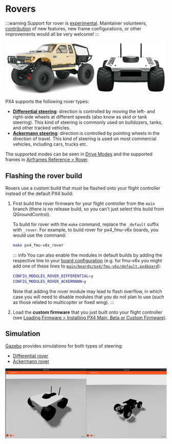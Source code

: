 # Rovers

<LinkedBadge type="warning" text="Experimental" url="../airframes/#experimental-vehicles"/>

:::warning
Support for rover is [experimental](../airframes/index.md#experimental-vehicles).
Maintainer volunteers, [contribution](../contribute/index.md) of new features, new frame configurations, or other improvements would all be very welcome!
:::

![Rovers](../../assets/airframes/rover/rovers.png)

PX4 supports the following rover types:

- [**Differential steering**](../frames_rover/differential_rover.md): direction is controlled by moving the left- and right-side wheels at different speeds (also know as skid or tank steering).
  This kind of steering is commonly used on bulldozers, tanks, and other tracked vehicles.
- [**Ackermann steering**](../frames_rover/ackermann_rover.md): direction is controlled by pointing wheels in the direction of travel.
  This kind of steering is used on most commercial vehicles, including cars, trucks etc.

The supported modes can be seen in [Drive Modes](../flight_modes_rover/index.md) and the supported frames in [Airframes Reference > Rover](../airframes/airframe_reference.md#rover).

## Flashing the rover build

Rovers use a custom build that must be flashed onto your flight controller instead of the default PX4 build:

1. First build the rover firmware for your flight controller from the `main` branch (there is no release build, so you can't just select this build from QGroundControl).

   To build for rover with the `make` command, replace the `_default` suffix with `_rover`.
   For example, to build rover for px4_fmu-v6x boards, you would use the command:

   ```sh
   make px4_fmu-v6x_rover
   ```

   ::: info
   You can also enable the modules in default builds by adding the respective line to your [board configuration](../hardware/porting_guide_config.md) (e.g. for fmu-v6x you might add one of these lines to [`main/boards/px4/fmu-v6x/default.px4board`](https://github.com/PX4/PX4-Autopilot/blob/main/boards/px4/fmu-v6x/default.px4board)):

   ```sh
   CONFIG_MODULES_ROVER_DIFFERENTIAL=y
   CONFIG_MODULES_ROVER_ACKERMANN=y
   ```

   Note that adding the rover module may lead to flash overflow, in which case you will need to disable modules that you do not plan to use (such as those related to multicopter or fixed wing).
   :::

2. Load the **custom firmware** that you just built onto your flight controller (see [Loading Firmware > Installing PX4 Main, Beta or Custom Firmware](../config/firmware.md#installing-px4-main-beta-or-custom-firmware)).

## Simulation

[Gazebo](../sim_gazebo_gz/index.md) provides simulations for both types of steering:

- [Differential rover](../sim_gazebo_gz/vehicles.md#differential-rover)
- [Ackermann rover](../sim_gazebo_gz/vehicles.md#ackermann-rover)

![Rover gazebo simulation](../../assets/airframes/rover/rover_simulation.png)